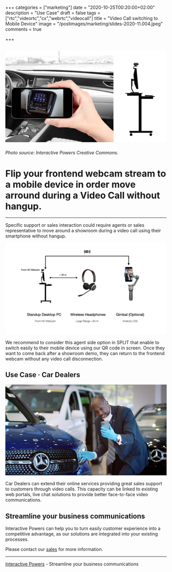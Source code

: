 +++
categories = ["marketing"]
date = "2020-10-25T00:20:00+02:00"
description = "Use Case"
draft = false
tags = ["rtc","videortc","cx","webrtc","videocall"]
title = "Video Call switching to Mobile Device"
image = "/postimages/marketing/slides-2020-11.004.jpeg"
comments = true

+++

![Video Call switching to Mobile Device](/postimages/marketing/slides-2020-11.004.jpeg)
-------
###### Photo source: Interactive Powers Creative Commons.

#	Flip your frontend webcam stream to a mobile device in order move arround during a Video Call without hangup.
---

Specific support or sales interaction could require agents or sales representative to move around a showroom during a video call using their smartphone without hangup. 

![Showroom Video Call devices](/postimages/marketing/slides-2020-11.006.jpeg)

We recommend to consider this agent side option in SPLIT that enable to switch easily to their mobile device using our QR code in screen. Once they want to come back after a showroom demo, they can return to the frontend webcam without any video call disconnection.

##	Use Case  · Car Dealers

![Videocall in a car dealer](/postimages/marketing/slides-2020-11.005.jpeg)

Car Dealers can extend their online services providing great sales support to customers through video calls. This capacity can be linked to existing web portals, live chat solutions to provide better face-to-face video communications.

##	Streamline your business communications

Interactive Powers can help you to turn easily customer experience into a competitive advantage, as our solutions are integrated into your existing processes.

Please contact our [sales](https://www.ivrpowers.com/support-services/) for more information.

---
[Interactive Powers](https://www.ivrpowers.com/) - Streamline your business communications
